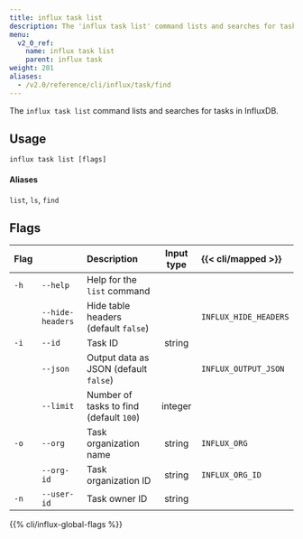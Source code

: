 ```yaml
---
title: influx task list
description: The 'influx task list' command lists and searches for tasks in InfluxDB.
menu:
  v2_0_ref:
    name: influx task list
    parent: influx task
weight: 201
aliases:
  - /v2.0/reference/cli/influx/task/find
---
```


The `influx task list` command lists and searches for tasks in InfluxDB.

## Usage
```
influx task list [flags]
```

#### Aliases
`list`, `ls`, `find`

## Flags
| Flag |                  | Description                             | Input type  | {{< cli/mapped >}}    |
|:---- |:---              |:-----------                             |:----------: |:------------------    |
| `-h` | `--help`         | Help for the `list` command             |             |                       |
|      | `--hide-headers` | Hide table headers (default `false`)    |             | `INFLUX_HIDE_HEADERS` |
| `-i` | `--id`           | Task ID                                 | string      |                       |
|      | `--json`         | Output data as JSON (default `false`)   |             | `INFLUX_OUTPUT_JSON`  |
|      | `--limit`        | Number of tasks to find (default `100`) | integer     |                       |
| `-o` | `--org`          | Task organization name                  | string      | `INFLUX_ORG`          |
|      | `--org-id`       | Task organization ID                    | string      | `INFLUX_ORG_ID`       |
| `-n` | `--user-id`      | Task owner ID                           | string      |                       |

{{% cli/influx-global-flags %}}

